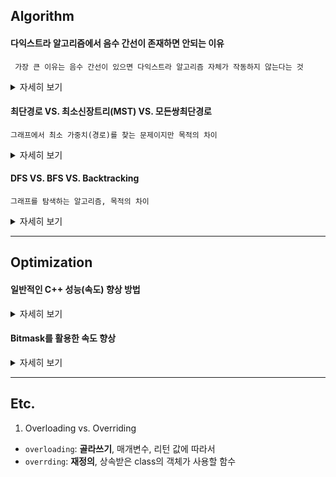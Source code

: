 ## Algorithm 
#### **다익스트라 알고리즘에서 음수 간선이 존재하면 안되는 이유**
` 가장 큰 이유는 음수 간선이 있으면 다익스트라 알고리즘 자체가 작동하지 않는다는 것`
<details>
<summary> 자세히 보기 </summary>
<div>       

#### 1. (가중치의 합이 음수인)음수 사이클의 발생 가능성
  + 더 최소인 거리 값을 계속해서 구하다 보면 사이클을 돌면 돌수록 거리가 최소가 되므로 음의 무한대로 발산하게 된다.

#### 2. Edge Relaxation 계산의 오류 가능성 (min update가 안된다.)
  + `min + min = min` 의 그리디 원리가 다익스트라의 기본이기 때문에
  + 음수 간선이 존재하면 `min + min = min` 으로 구한 값이 이전 min 보다 작아 질 수 있다.(만약 이게 답이면 이전 차례에서 구하지 못한다.) 
  + 다익스트라의 원리가 제대로 작동하지 않는다.

#### 3. 회피시의 시간복잡도
  + 회피 : 코드를 변형하여 PQ를 계속 업데이트 하는 방법
  + 위의 방법은 지수 시간 복잡도가 나오므로 느리다.

#### 4. 결론
  + 웬만하면 다른 알고리즘을 사용하자
  + 벨만 포드 등

(참고 자료 : https://hy38.github.io/why-dijkstra-fail-on-a-negative-weighted-edge)

</div>
</details>

#### **최단경로 VS. 최소신장트리(MST) VS. 모든쌍최단경로**
`그래프에서 최소 가중치(경로)를 찾는 문제이지만 목적의 차이`
<details>
<summary> 자세히 보기 </summary>
<div>       

#### 1. 공통점
  + 가중치가 있는 그래프에서 사용한다.
  + 가중치(또는 경로)가 제일 작은 값을 구한다.

#### 2. 목적의 차이
  + 최단 경로 : 그래프에서 두 정점 사이의 최단 경로 구하기 ( 모든 정점을 체크해야 하지만 모든 정점을 방문할 필요는 없다. )
  + 최소신장트리 : 그래프에서 모든 정점을 연결할 때 최소 가중치 구하기 ( 모든 정점을 체크해야하고 모든 정점을 방문해야 한다. )
  + 모든 쌍 최단 경로 : 모든 두 정점 사이의 최단 경로 구하기 ( 모든 정점을 여러번 체크해야 하고 모든 정점을 여러번 방문해야 한다. ) 


#### 3. 방법(알고리즘)의 차이
  + 최단 경로 : `BFS`, `Dijkstra`, `Bellman-Ford`
  + 최소신장트리 : `Prim`, `Kruskal`
  + 모든 쌍 최단 경로 : `Floyd-Warshall Algorithm(DP)`, `Dijkstra(출발정점 바꿔가며 반복)`

#### 4. 최단 경로 유형
  + single source and single destination shortest path problem `A*`
  + single source shortest path problem `Dijkstra`
  + All pairs shortest path problem `Floyd`
  + 최소 신장 트리는 최단 경로 문제가 아니다

</div>
</details>

#### **DFS VS. BFS VS. Backtracking**
`그래프를 탐색하는 알고리즘, 목적의 차이`
<details>
<summary> 자세히 보기 </summary>
<div>       

#### 1. 공통점
  + 그래프(트리)를 탐색할 때 사용한다.

#### 2. 목적의 차이
  + DFS / BFS : 말그대로 탐색 알고리즘으로 모든 노드를 방문해야 한다.
  + Backtracking: 문제 조건에 부합하는 답을 찾는 알고리즘으로 유망한 노드만 방문하면 된다. (답이 아니면 되돌아 온다)

#### 3. 구현
  + DFS: 깊이우선탐색, `stack` 이용, or `재귀`
  + BFS: 너비우선탐색, `queue` 이용 or `반복문`
  + Backtracking: `재귀 + 가지치기(prunning)` or `stack`

</div>
</details>


----  


## Optimization


#### 일반적인 C++ 성능(속도) 향상 방법
<details>
<summary> 자세히 보기 </summary>
<div>       

#### 1. 함수 호출 줄이기
  + 백트래킹 알고리즘처럼 재귀 가지치기 하거나 함수를 인라인화 하여 호출을 줄인다.

#### 2. 알고리즘 자체의 성능 향상
  + 예를 들어 정렬이라면 `bubble`, `quick` 중에서 당연히 quick 구현이 좋다.
  + 입력의 개수에 따라 all pair 순회할 때 Dijstra vs. floyd 선택

#### 3. if 문에 두가지 이상 조건이 있을 때 계산 빠른 걸 앞쪽으로
  + if문이 많이 호출되는 곳에서는(재귀 함수 내부 등) 효과가 좋은 것 같다...!
  + `if(a==1 || arr[i] == arr2[j])` 에서 arr, arr2 배열을 참조하는 것보다 변수 a를 확인하는게 빠르므로 앞쪽에 조건적기

#### 4. 조건문 위치
  + 재귀, 반복문 등에서 조건문을 앞쪽에 배치하여 종료 등이 빨리 이루어 질 수 있게 한다.

</div>
</details>

#### Bitmask를 활용한 속도 향상
<details>
<summary> 자세히 보기 </summary>
<div>       

#### 1. 그래프 탐색 문제에서 이미 방문했거나 방문 해야하는 정점을 기록할 때 사용
  + `bool visit[N]` 해도 되지만 `int visit = 1` bit 연산이 훨씬 빠르다
  + 보통 `DP[N][1<<N]` 으로 방문 정보를 DP 테이블에 함께 기록

#### 2. Bitmask 최대 크기
  + 그래프 정점 N이 크지 않을 때
  + `int visit` int 형으로 선언하면 4바이트의 자릿수인 32(bit) 개의 정점까지 기록 가능
  + ~근데 bitmask를 사용해야 하는 문제에서는 (ex. TSP) 보통 N < 20? 그 이상 넘어가면 시간이 엄청 오래걸려서~ 

#### 3. 기억해야 할 Bit 연산
  1) i'th bit on/off  
      - on: `n | (1<<i)`
      - off: `n & ~(1<<i)`
  3) all bit on  
      - `1<<n - 1`
  5) check if power of 2  
      - n == (n & -n)

</div>
</details>
 
----  
    
## Etc.
1. Overloading vs. Overriding
  - `overloading`: **골라쓰기**, 매개변수, 리턴 값에 따라서
  - `overrding`: **재정의**, 상속받은 class의 객체가 사용할 함수

